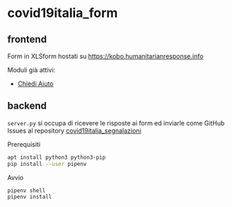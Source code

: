 # covid19italia_form

## frontend

Form in XLSform hostati su https://kobo.humanitarianresponse.info

Moduli già attivi:

- [Chiedi Aiuto](https://ee.humanitarianresponse.info/x/#aozLp5mz)


## backend

`server.py` si occupa di ricevere le risposte ai form ed inviarle come GitHub Issues al repository [covid19italia_segnalazioni](https://github.com/emergenzeHack/covid19italia_segnalazioni/)

Prerequisiti

```bash
apt install python3 python3-pip
pip install --user pipenv
```

Avvio

```bash
pipenv shell
pipenv install
```
